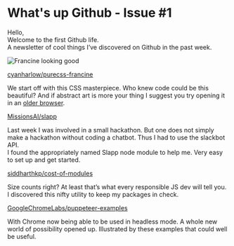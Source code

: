 # What's up Github - Issue #1

Hello,  
Welcome to the first Github life.  
A newsletter of cool things I’ve discovered on Github in the past week.

![Francine looking good](https://s3.amazonaws.com/revue/items/images/002/945/858/mail/francine.jpg?1525641755)

[cyanharlow/purecss-francine](https://github.com/cyanharlow/purecss-francine)

We start off with this CSS masterpiece. Who knew code could be this beautiful?
And if abstract art is more your thing I suggest you try opening it in an [older browser](https://twitter.com/jamieparkinson/status/991329118267609088).

[MissionsAI/slapp](https://github.com/MissionsAI/slapp)

Last week I was involved in a small hackathon. But one does not simply make a hackathon without coding a chatbot. Thus I had to use the slackbot API.  
I found the appropriately named Slapp node module to help me. Very easy to set up and get started.

[siddharthkp/cost-of-modules](https://github.com/siddharthkp/cost-of-modules)

Size counts right? At least that’s what every responsible JS dev will tell you. I discovered this nifty utility to keep my packages in check.

[GoogleChromeLabs/puppeteer-examples](https://github.com/GoogleChromeLabs/puppeteer-examples)

With Chrome now being able to be used in headless mode. A whole new world of possibility opened up. Illustrated by these examples that could well be useful.
